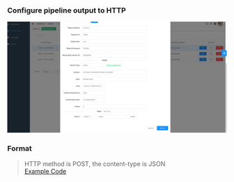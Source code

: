 ### Configure pipeline output to HTTP

![avatar](/docs/wiki/assets/pic/config_output_kafka.png)

### Format

> HTTP method is POST, the content-type is JSON
> </br>
> [Example Code](https://github.com/jin06/binlogo/tree/master/examples/http/main.go)

